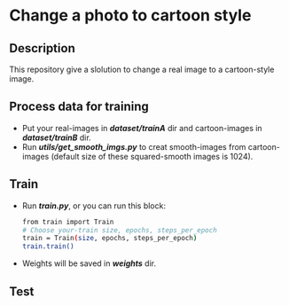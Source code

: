 # Change a photo to cartoon style
## Description
This repository give a slolution to change a real image to a cartoon-style image.
## Process data for training
- Put your real-images in _**dataset/trainA**_ dir and cartoon-images in _**dataset/trainB**_ dir. </br>
- Run _**utils/get_smooth_imgs.py**_ to creat smooth-images from cartoon-images (default size of these squared-smooth images is 1024).
## Train
- Run _**train.py**_, or you can run this block:
  ```sh 
  from train import Train
  # Choose your-train size, epochs, steps_per_epoch
  train = Train(size, epochs, steps_per_epoch)
  train.train()
  ```
 - Weights will be saved in _**weights**_ dir.
 ## Test

